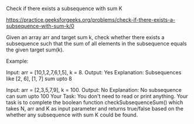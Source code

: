Check if there exists a subsequence with sum K

https://practice.geeksforgeeks.org/problems/check-if-there-exists-a-subsequence-with-sum-k/0

Given an array arr and target sum k, check whether there exists a subsequence such that the sum of all elements in the subsequence equals the given target sum(k).


Example:

Input:  arr = [10,1,2,7,6,1,5], k = 8.
Output:  Yes
Explanation:  Subsequences like [2, 6], [1, 7] sum upto 8

Input:  arr = [2,3,5,7,9], k = 100. 
Output:  No
Explanation:  No subsequence can sum upto 100
Your Task:
You don't need to read or print anything. Your task is to complete the boolean function checkSubsequenceSum() which takes N, arr and K as input parameter and returns true/false based on the whether any subsequence with sum K could be found.


